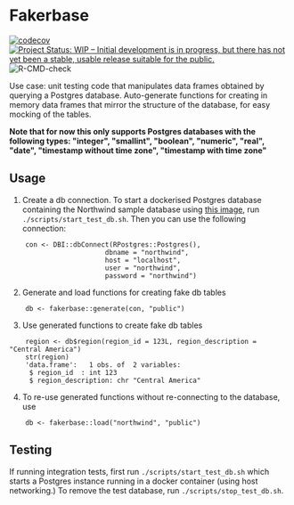 # Fakerbase
[![codecov](https://codecov.io/gh/reside-ic/fakerbase/branch/master/graph/badge.svg?token=PSbEOyI1yi)](https://codecov.io/gh/reside-ic/fakerbase)
[![Project Status: WIP – Initial development is in progress, but there has not yet been a stable, usable release suitable for the public.](https://www.repostatus.org/badges/latest/wip.svg)](https://www.repostatus.org/#wip)
![R-CMD-check](https://github.com/reside-ic/fakerbase/actions/workflows/R-CMD-check.yml/badge.svg)

Use case: unit testing code that manipulates data frames obtained by querying a Postgres database. Auto-generate functions for 
creating in memory data frames that mirror the structure of the database, for easy mocking of the tables. 

**Note that for now this only supports Postgres databases with the following types: "integer", "smallint", "boolean", "numeric", "real", "date", "timestamp without time zone", "timestamp with time zone"**

## Usage

1. Create a db connection. To start a dockerised Postgres database containing the Northwind sample database using [this image](https://github.com/bradymholt/docker-postgresql-northwind), run `./scripts/start_test_db.sh`. 
Then you can use the following connection:

```{r}
    con <- DBI::dbConnect(RPostgres::Postgres(),
                        dbname = "northwind",
                        host = "localhost",
                        user = "northwind",
                        password = "northwind")
```

2. Generate and load functions for creating fake db tables

```{r}    
    db <- fakerbase::generate(con, "public")
```

3. Use generated functions to create fake db tables

```{r}
    region <- db$region(region_id = 123L, region_description = "Central America")
    str(region)
    'data.frame':	1 obs. of  2 variables:
     $ region_id  : int 123
     $ region_description: chr "Central America"
```

4. To re-use generated functions without re-connecting to the database, use

```{r}
    db <- fakerbase::load("northwind", "public")
```

## Testing

If running integration tests, first run `./scripts/start_test_db.sh` which starts a Postgres instance running in a
docker container (using host networking.) To remove the test database, run `./scripts/stop_test_db.sh`.
